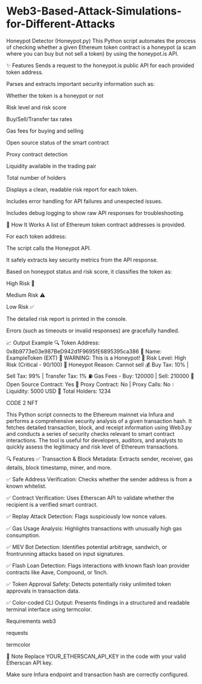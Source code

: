 # Web3-Based-Attack-Simulations-for-Different-Attacks

Honeypot Detector (Honeypot.py)
This Python script automates the process of checking whether a given Ethereum token contract is a honeypot (a scam where you can buy but not sell a token) by using the honeypot.is API.

✨ Features
Sends a request to the honeypot.is public API for each provided token address.

Parses and extracts important security information such as:

Whether the token is a honeypot or not

Risk level and risk score

Buy/Sell/Transfer tax rates

Gas fees for buying and selling

Open source status of the smart contract

Proxy contract detection

Liquidity available in the trading pair

Total number of holders

Displays a clean, readable risk report for each token.

Includes error handling for API failures and unexpected issues.

Includes debug logging to show raw API responses for troubleshooting.

📜 How It Works
A list of Ethereum token contract addresses is provided.

For each token address:

The script calls the Honeypot API.

It safely extracts key security metrics from the API response.

Based on honeypot status and risk score, it classifies the token as:

High Risk 🚨

Medium Risk ⚠️

Low Risk ✅

The detailed risk report is printed in the console.

Errors (such as timeouts or invalid responses) are gracefully handled.

📈 Output Example
🔍 Token Address: 0x8b9773e03e987BeD942d1F9695fE6895395ca386
📛 Name: ExampleToken (EXT)
🚨 WARNING: This is a Honeypot!
🔴 Risk Level: High Risk (Critical - 90/100)
📌 Honeypot Reason: Cannot sell
💰 Buy Tax: 10% | Sell Tax: 99% | Transfer Tax: 1%
⛽ Gas Fees - Buy: 120000 | Sell: 210000
📜 Open Source Contract: Yes
🔄 Proxy Contract: No | Proxy Calls: No
💧 Liquidity: 5000 USD
👥 Total Holders: 1234



CODE 2  NFT

This Python script connects to the Ethereum mainnet via Infura and performs a comprehensive security analysis of a given transaction hash. It fetches detailed transaction, block, and receipt information using Web3.py and conducts a series of security checks relevant to smart contract interactions. The tool is useful for developers, auditors, and analysts to quickly assess the legitimacy and risk level of Ethereum transactions.

🔍 Features
✅ Transaction & Block Metadata: Extracts sender, receiver, gas details, block timestamp, miner, and more.

✅ Safe Address Verification: Checks whether the sender address is from a known whitelist.

✅ Contract Verification: Uses Etherscan API to validate whether the recipient is a verified smart contract.

✅ Replay Attack Detection: Flags suspiciously low nonce values.

✅ Gas Usage Analysis: Highlights transactions with unusually high gas consumption.

✅ MEV Bot Detection: Identifies potential arbitrage, sandwich, or frontrunning attacks based on input signatures.

✅ Flash Loan Detection: Flags interactions with known flash loan provider contracts like Aave, Compound, or 1inch.

✅ Token Approval Safety: Detects potentially risky unlimited token approvals in transaction data.

✅ Color-coded CLI Output: Presents findings in a structured and readable terminal interface using termcolor.


Requirements
web3

requests

termcolor

📌 Note
Replace YOUR_ETHERSCAN_API_KEY in the code with your valid Etherscan API key.

Make sure Infura endpoint and transaction hash are correctly configured.
